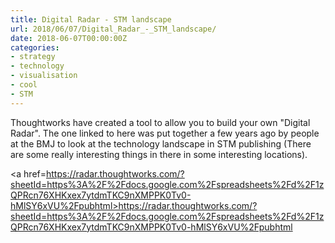```yaml
---
title: Digital Radar - STM landscape
url: 2018/06/07/Digital_Radar_-_STM_landscape/
date: 2018-06-07T00:00:00Z
categories:
- strategy
- technology
- visualisation
- cool
- STM
---
```

Thoughtworks have created a tool to allow you to build your own "Digital Radar". The one linked to here was put together a few years ago by people at the BMJ to look at the technology landscape in STM publishing (There are some really interesting things in there in some interesting locations). 

<a href=https://radar.thoughtworks.com/?sheetId=https%3A%2F%2Fdocs.google.com%2Fspreadsheets%2Fd%2F1zQPRcn76XHKxex7ytdmTKC9nXMPPK0Tv0-hMlSY6xVU%2Fpubhtml>https://radar.thoughtworks.com/?sheetId=https%3A%2F%2Fdocs.google.com%2Fspreadsheets%2Fd%2F1zQPRcn76XHKxex7ytdmTKC9nXMPPK0Tv0-hMlSY6xVU%2Fpubhtml</a>